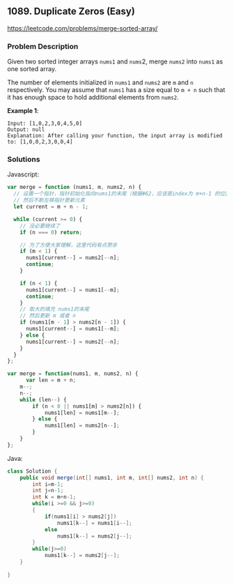 ## 1089. Duplicate Zeros (Easy)

https://leetcode.com/problems/merge-sorted-array/

### Problem Description

Given two sorted integer arrays `nums1` and `nums`2, merge `nums2` into `nums1` as one sorted array.

The number of elements initialized in `nums1` and `nums2` are `m` and `n` respectively. You may assume that `nums1` has a size equal to `m + n` such that it has enough space to hold additional elements from `nums2`.
 

**Example 1**:
```
Input: [1,0,2,3,0,4,5,0]
Output: null
Explanation: After calling your function, the input array is modified to: [1,0,0,2,3,0,0,4]

```
### Solutions

Javascript:

```javascript
var merge = function (nums1, m, nums2, n) {
  // 设置一个指针，指针初始化指向nums1的末尾（根据#62，应该是index为 m+n-1 的位置，因为nums1的长度有可能更长）
  // 然后不断左移指针更新元素
  let current = m + n - 1;

  while (current >= 0) {
    // 没必要继续了
    if (n === 0) return;

    // 为了方便大家理解，这里代码有点赘余
    if (m < 1) {
      nums1[current--] = nums2[--n];
      continue;
    }

    if (n < 1) {
      nums1[current--] = nums1[--m];
      continue;
    }
    // 取大的填充 nums1的末尾
    // 然后更新 m 或者 n
    if (nums1[m - 1] > nums2[n - 1]) {
      nums1[current--] = nums1[--m];
    } else {
      nums1[current--] = nums2[--n];
    }
  }
};
```
```javascript
var merge = function(nums1, m, nums2, n) {
      var len = m + n;
    m--;
    n--;
    while (len--) {
        if (n < 0 || nums1[m] > nums2[n]) {
            nums1[len] = nums1[m--];
        } else {
            nums1[len] = nums2[n--];
        }
    }
};
```


Java:

```java
class Solution {
    public void merge(int[] nums1, int m, int[] nums2, int n) {
        int i=m-1;
		int j=n-1;
		int k = m+n-1;
		while(i >=0 && j>=0)
		{
			if(nums1[i] > nums2[j])
				nums1[k--] = nums1[i--];
			else
				nums1[k--] = nums2[j--];
		}
		while(j>=0)
			nums1[k--] = nums2[j--];
    }
    
}
```
